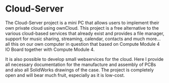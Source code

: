 # Cloud-Server
The Cloud-Server project is a mini PC that allows users to implement their own private cloud using ownCloud. This project is a free alternative to the various cloud-based services that already exist and provides a file manager, support for music sharing, streaming, calendar, contacts and much more... all this on our own computer in question that based on Compute Module 4 IO Board together with Compute Module 4.

It is also possible to develop small webservices for the cloud.
Here I provide all necessary documentation for the manufacture and assembly of PCBs and also all SolidWorks drawings of the case.
The project is completely open and will bear much fruit, especially as it is low-cost.
